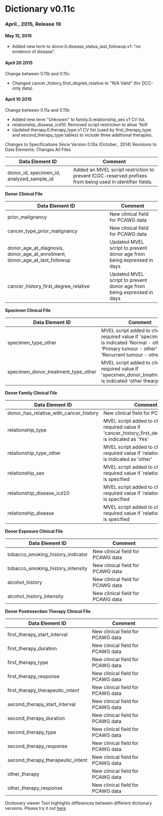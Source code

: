 # Dictionary v0.11c

### April., 2015, Release 19

#### **May 15, 2015**

* Added new term to donor.0.disease_status_last_followup.v1: "no evidence of disease".

#### **April 20 2015**
Change between 0.11b and 0.11c:

* Changed cancer_history_first_degree_relative to "N/A Valid" (for DCC-only data).

#### **April 10 2015**
Change between 0.11a and 0.11b:

* Added new term "Unknown" to family.0.relationship_sex.v1 CV list.
* relationship_disease_icd10: Removed script restriction to allow 'N/A'
* Updated therapy.0.therapy_type.v1 CV list (used by first_therapy_type and second_therapy_type tables) to include three additional therapies.

Changes to Specifications Since Version 0.10a (October., 2014)
Revisions to Data Elements: Changes
All Files


| Data Element ID | Comment |
| ---- | ---- |
| donor_id, specimen_id, analyzed_sample_id | Added an MVEL script restriction to prevent ICGC-reserved prefixes from being used in identifier fields. |

**Donor Clinical File**

| Data Element ID | Comment |
| ---- | ---- |
| prior_malignancy | New clinical field for PCAWG data |
| cancer_type_prior_malignancy | New clinical field for PCAWG data |
| donor_age_at_diagnosis, donor_age_at_enrollment, donor_age_at_last_followup | Updated MVEL script to prevent donor age from being expressed in days |
| cancer_history_first_degree_relative | Updated MVEL script to prevent donor age from being expressed in days |

**Specimen Clinical File**

| Data Element ID | Comment |
| ---- | ---- |
| specimen_type_other | MVEL script added to check for a required value if 'specimen_type' is indicated 'Normal - other', 'Primary tumour - other' or 'Recurrent tumour - other' |
| specimen_donor_treatment_type_other | MVEL script added to check for required value if 'specimen_donor_treatment_type' is indicated 'other thearpy' |

**Donor Family Clinical File**

| Data Element ID | Comment |
| ---- | ---- |
| donor_has_relative_with_cancer_history | New clinical field for PCAWG data |
| relationship_type | MVEL script added to check for a required value if 'cancer_history_first_degree_relative' is indicated as 'Yes' |
| relationship_type_other | MVEL script added to check for a required value if 'relationship_type' is indicated as 'other' |
| relationship_sex | MVEL script added to check for a required value if 'relationship_type' is specified |
| relationship_disease_icd10 | MVEL script added to check for a required value if 'relationship_type' is specified |
| relationship_disease | MVEL script added to check for a required value if 'relationship_type' is specified |

**Donor Exposure Clinical File**

| Data Element ID | Comment |
| ---- | ---- |
| tobacco_smoking_history_indicator | New clinical field for PCAWG data |
| tobacco_smoking_history_intensity | New clinical field for PCAWG data |
| alcohol_history | New clinical field for PCAWG data |
| alcohol_history_intensity | New clinical field for PCAWG data |

**Donor Postresection Therapy Clinical File**

| Data Element ID | Comment |
| ---- | ---- |
| first_therapy_start_interval | New clinical field for PCAWG data |
| first_therapy_duration | New clinical field for PCAWG data |
| first_therapy_type | New clinical field for PCAWG data |
| first_therapy_response | New clinical field for PCAWG data |
| first_therapy_therapeutic_intent | New clinical field for PCAWG data |
| second_therapy_start_interval | New clinical field for PCAWG data |
| second_therapy_duration | New clinical field for PCAWG data |
| second_therapy_type | New clinical field for PCAWG data |
| second_therapy_response | New clinical field for PCAWG data |
| second_therapy_therapeutic_intent | New clinical field for PCAWG data |
| other_therapy | New clinical field for PCAWG data |
| other_therapy_response | New clinical field for PCAWG data |

Dictionary viewer Tool highlights differences between different dictionary versions. Please try it out [here](http://docs.icgc.org/dictionary/viewer/)
